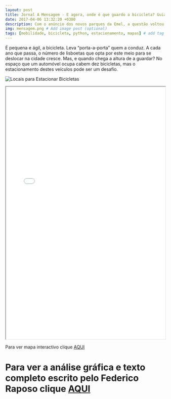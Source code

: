 ```yaml
---
layout: post
title: Jornal A Mensagem - E agora, onde é que guardo a bicicleta? Guia e mapa para saber estacionar na cidade
date: 2017-04-06 13:32:20 +0300
description: Com o anúncio dos novos parques da Emel, a questão voltou. Quem tem bicicleta, onde pode guardá-la? Aqui mostramos onde estão os lugares legais e qual a forma mais segura, cadeados e afins. Guia para o desenrascanço. # Add post description (optional)
img: mensagem.png # Add image post (optional)
tags: [mobilidade, bicicleta, python, estacionamento, mapas] # add tag
---
```

É pequena e ágil, a bicicleta. Leva “porta-a-porta” quem a conduz. A cada ano que passa, o número de lisboetas que opta por este meio para se deslocar na cidade cresce. Mas, e quando chega a altura de a guardar? No espaço que um automóvel ocupa cabem dez bicicletas, mas o estacionamento destes veículos pode ser um desafio.

![Locais para Estacionar Bicicletas]({{site.baseurl}}/assets/img/bici_park_amensagem.png)

<iframe src="/assets/img/Parques_Bicicleta.html" height="800px" width="100%"></iframe>

Para ver mapa interactivo clique [AQUI](https://manuelbanza.github.io/mapaarroios.github.io/Parques_Bicicleta.html)

# Para ver a análise gráfica e texto completo escrito pelo Federico Raposo clique [AQUI](https://amensagem.pt/2021/03/12/lisboa-casas-arrendar-alojamento-local-queda-habitacao/)